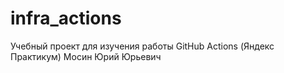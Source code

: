 # infra_actions
Учебный проект для изучения работы GitHub Actions (Яндекс Практикум)
Мосин Юрий Юрьевич